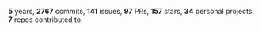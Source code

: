 **5** years, **2767** commits, **141** issues, **97** PRs, **157** stars, **34** personal projects, **7** repos contributed to.
